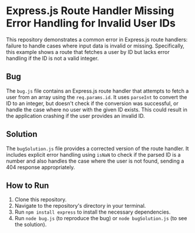 # Express.js Route Handler Missing Error Handling for Invalid User IDs

This repository demonstrates a common error in Express.js route handlers:  failure to handle cases where input data is invalid or missing.  Specifically, this example shows a route that fetches a user by ID but lacks error handling if the ID is not a valid integer.

## Bug

The `bug.js` file contains an Express.js route handler that attempts to fetch a user from an array using the `req.params.id`.  It uses `parseInt` to convert the ID to an integer, but doesn't check if the conversion was successful, or handle the case where no user with the given ID exists. This could result in the application crashing if the user provides an invalid ID.

## Solution

The `bugSolution.js` file provides a corrected version of the route handler.  It includes explicit error handling using `isNaN` to check if the parsed ID is a number and also handles the case where the user is not found, sending a 404 response appropriately.

## How to Run

1. Clone this repository.
2. Navigate to the repository's directory in your terminal.
3. Run `npm install express` to install the necessary dependencies.
4. Run `node bug.js` (to reproduce the bug) or `node bugSolution.js` (to see the solution).